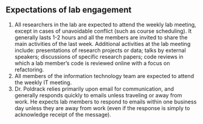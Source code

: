 ## Expectations of lab engagement


1.  All researchers in the lab
    are expected to attend the weekly lab meeting, except in cases of
    unavoidable conflict (such as course scheduling).  It generally lasts 1-2 hours
    and all the members are invited to share the main activities of the
    last week. Additional activities at the lab meeting include:
    presentations of research projects or data; talks by external
    speakers; discussions of specific research papers; code reviews in
    which a lab member’s code is reviewed online with a focus on
    refactoring.   
2.  All members of the
    information technology team are expected to attend the weekly IT
    meeting.
3.  Dr. Poldrack relies primarily
    upon email for communication, and generally responds quickly to
    emails unless traveling or away from work.  He expects lab members to
    respond to emails within one business day unless they are away from
    work (even if the response is simply to acknowledge receipt of the
    message).  